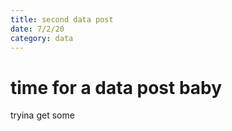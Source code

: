```yaml
---
title: second data post
date: 7/2/20
category: data
---
```

# time for a data post baby
tryina get some

